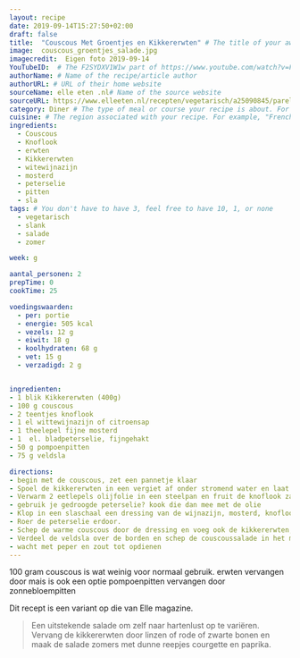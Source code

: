 ```yaml
---
layout: recipe
date: 2019-09-14T15:27:50+02:00
draft: false
title:  "Couscous Met Groentjes en Kikkererwten" # The title of your awesome recipe
image:  couscous_groentjes_salade.jpg
imagecredit:  Eigen foto 2019-09-14
YouTubeID:  # The F2SYDXV1W1w part of https://www.youtube.com/watch?v=F2SYDXV1W1w
authorName: # Name of the recipe/article author
authorURL: # URL of their home website
sourceName: elle eten .nl# Name of the source website
sourceURL: https://www.elleeten.nl/recepten/vegetarisch/a25090845/parelgortsalade-met-kikkererwten-en-pompoenpitten/
category: Diner # The type of meal or course your recipe is about. For example: "dinner", "entree", or "dessert".
cuisine: # The region associated with your recipe. For example, "French", Mediterranean", or "American".
ingredients:
  - Couscous
  - Knoflook
  - erwten
  - Kikkererwten
  - witewijnazijn
  - mosterd
  - peterselie
  - pitten
  - sla
tags: # You don't have to have 3, feel free to have 10, 1, or none
  - vegetarisch
  - slank
  - salade
  - zomer

week: g

aantal_personen: 2
prepTime: 0
cookTime: 25

voedingswaarden:
  - per: portie
  - energie: 505 kcal
  - vezels: 12 g
  - eiwit: 18 g
  - koolhydraten: 68 g
  - vet: 15 g
  - verzadigd: 2 g


ingredienten:
- 1 blik Kikkererwten (400g)
- 100 g couscous
- 2 teentjes knoflook
- 1 el wittewijnazijn of citroensap
- 1 theelepel fijne mosterd
- 1  el. bladpeterselie, fijngehakt
- 50 g pompoenpitten
- 75 g veldsla

directions:
- begin met de couscous, zet een pannetje klaar
- Spoel de kikkererwten in een vergiet af onder stromend water en laat ze goed uitlekken.
- Verwarm 2 eetlepels olijfolie in een steelpan en fruit de knoflook zachtjes glazig.
- gebruik je gedroogde peterselie? kook die dan mee met de olie
- Klop in een slaschaal een dressing van de wijnazijn, mosterd, knoflookolie, resterende olijfolie en wat zout en versgemalen peper.
- Roer de peterselie erdoor.
- Schep de warme couscous door de dressing en voeg ook de kikkererwten, pompoenpitten erdoor. Laat de salade zo minstens 15 minuten staan.
- Verdeel de veldsla over de borden en schep de couscoussalade in het midden
- wacht met peper en zout tot opdienen
---
```


100 gram couscous is wat weinig voor normaal gebruik.
erwten vervangen door mais is ook een optie
pompoenpitten vervangen door zonnebloempitten

Dit recept is een variant op die van Elle magazine.

> Een uitstekende salade om zelf naar hartenlust op te variëren. Vervang de kikkererwten door linzen of rode of zwarte bonen en maak de salade zomers met dunne reepjes courgette en paprika.

